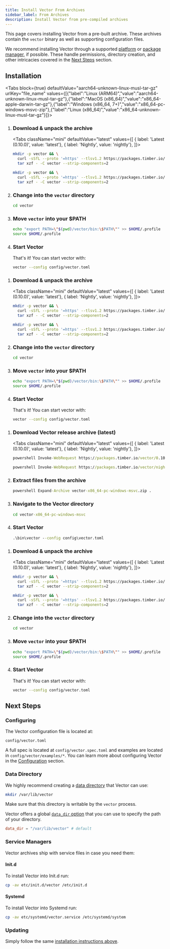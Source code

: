 ```yaml
---
title: Install Vector From Archives
sidebar_label: From Archives
description: Install Vector from pre-compiled archives
---
```


This page covers installing Vector from a pre-built archive. These archives
contain the `vector` binary as well as supporting configuration files.

<Alert type="warning">

We recommend installing Vector through a supported [platform][docs.platforms]
or [package manager][docs.package_managers], if possible. These handle
permissions, directory creation, and other intricacies covered in the
[Next Steps](#next-steps) section.

</Alert>

## Installation

<Tabs
block={true}
defaultValue="aarch64-unknown-linux-musl-tar-gz"
urlKey="file_name"
values={[{"label":"Linux (ARM64)","value":"aarch64-unknown-linux-musl-tar-gz"},{"label":"MacOS (x86_64)","value":"x86_64-apple-darwin-tar-gz"},{"label":"Windows (x86_64, 7+)","value":"x86_64-pc-windows-msvc-zip"},{"label":"Linux (x86_64)","value":"x86_64-unknown-linux-musl-tar-gz"}]}>

<TabItem value="vector-aarch64-unknown-linux-musl-tar-gz">
<Steps headingDepth={3}>

1.  ### Download & unpack the archive

    <Tabs
    className="mini"
    defaultValue="latest"
    values={[
    { label: 'Latest (0.10.0)', value: 'latest'},
    { label: 'Nightly', value: 'nightly'},
    ]}>

    <TabItem value="latest">

    ```bash
    mkdir -p vector && \
      curl -sSfL --proto '=https' --tlsv1.2 https://packages.timber.io/vector/0.10.X/vector-aarch64-unknown-linux-musl.tar.gz | \
      tar xzf - -C vector --strip-components=2
    ```

    </TabItem>
    <TabItem value="nightly">

    ```bash
    mkdir -p vector && \
      curl -sSfL --proto '=https' --tlsv1.2 https://packages.timber.io/vector/nightly/latest/vector-aarch64-unknown-linux-musl.tar.gz | \
      tar xzf - -C vector --strip-components=2
    ```

    </TabItem>
    </Tabs>

2.  ### Change into the `vector` directory

    ```bash
    cd vector
    ```

3.  ### Move `vector` into your \$PATH

    ```bash
    echo "export PATH=\"$(pwd)/vector/bin:\$PATH\"" >> $HOME/.profile
    source $HOME/.profile
    ```

4.  ### Start Vector

    That's it! You can start vector with:

    ```bash
    vector --config config/vector.toml
    ```

</Steps>
</TabItem>

<TabItem value="vector-x86_64-apple-darwin-tar-gz">
<Steps headingDepth={3}>

1.  ### Download & unpack the archive

    <Tabs
    className="mini"
    defaultValue="latest"
    values={[
    { label: 'Latest (0.10.0)', value: 'latest'},
    { label: 'Nightly', value: 'nightly'},
    ]}>

    <TabItem value="latest">

    ```bash
    mkdir -p vector && \
      curl -sSfL --proto '=https' --tlsv1.2 https://packages.timber.io/vector/0.10.X/vector-x86_64-apple-darwin.tar.gz | \
      tar xzf - -C vector --strip-components=2
    ```

    </TabItem>
    <TabItem value="nightly">

    ```bash
    mkdir -p vector && \
      curl -sSfL --proto '=https' --tlsv1.2 https://packages.timber.io/vector/nightly/latest/vector-x86_64-apple-darwin.tar.gz | \
      tar xzf - -C vector --strip-components=2
    ```

    </TabItem>
    </Tabs>

2.  ### Change into the `vector` directory

    ```bash
    cd vector
    ```

3.  ### Move `vector` into your \$PATH

    ```bash
    echo "export PATH=\"$(pwd)/vector/bin:\$PATH\"" >> $HOME/.profile
    source $HOME/.profile
    ```

4.  ### Start Vector

    That's it! You can start vector with:

    ```bash
    vector --config config/vector.toml
    ```

</Steps>
</TabItem>

<TabItem value="vector-x86_64-pc-windows-msvc-zip">
<Steps headingDepth={3}>

1.  ### Download Vector release archive (latest)

    <Tabs
    className="mini"
    defaultValue="latest"
    values={[
    { label: 'Latest (0.10.0)', value: 'latest'},
    { label: 'Nightly', value: 'nightly'},
    ]}>

    <TabItem value="latest">

    ```bat
    powershell Invoke-WebRequest https://packages.timber.io/vector/0.10.X/vector-x86_64-pc-windows-msvc.zip -OutFile vector-x86_64-pc-windows-msvc.zip
    ```

    </TabItem>
    <TabItem value="nightly">

    ```bat
    powershell Invoke-WebRequest https://packages.timber.io/vector/nightly/latest/vector-x86_64-pc-windows-msvc.zip -OutFile vector-x86_64-pc-windows-msvc.zip
    ```

    </TabItem>
    </Tabs>

2.  ### Extract files from the archive

    ```bat
    powershell Expand-Archive vector-x86_64-pc-windows-msvc.zip .
    ```

3.  ### Navigate to the Vector directory

    ```bat
    cd vector-x86_64-pc-windows-msvc
    ```

4.  ### Start Vector

    ```bat
    .\bin\vector --config config\vector.toml
    ```

</Steps>
</TabItem>

<TabItem value="vector-x86_64-unknown-linux-musl-tar-gz">
<Steps headingDepth={3}>

1.  ### Download & unpack the archive

    <Tabs
    className="mini"
    defaultValue="latest"
    values={[
    { label: 'Latest (0.10.0)', value: 'latest'},
    { label: 'Nightly', value: 'nightly'},
    ]}>

    <TabItem value="latest">

    ```bash
    mkdir -p vector && \
      curl -sSfL --proto '=https' --tlsv1.2 https://packages.timber.io/vector/0.10.X/vector-x86_64-unknown-linux-musl.tar.gz | \
      tar xzf - -C vector --strip-components=2
    ```

    </TabItem>
    <TabItem value="nightly">

    ```bash
    mkdir -p vector && \
      curl -sSfL --proto '=https' --tlsv1.2 https://packages.timber.io/vector/nightly/latest/vector-x86_64-unknown-linux-musl.tar.gz | \
      tar xzf - -C vector --strip-components=2
    ```

    </TabItem>
    </Tabs>

2.  ### Change into the `vector` directory

    ```bash
    cd vector
    ```

3.  ### Move `vector` into your \$PATH

    ```bash
    echo "export PATH=\"$(pwd)/vector/bin:\$PATH\"" >> $HOME/.profile
    source $HOME/.profile
    ```

4.  ### Start Vector

    That's it! You can start vector with:

    ```bash
    vector --config config/vector.toml
    ```

</Steps>
</TabItem>
</Tabs>

## Next Steps

### Configuring

The Vector configuration file is located at:

```text
config/vector.toml
```

A full spec is located at `config/vector.spec.toml` and examples are
located in `config/vector/examples/*`. You can learn more about configuring
Vector in the [Configuration][docs.configuration] section.

### Data Directory

We highly recommend creating a [data directory][docs.global-options#data_dir]
that Vector can use:

```bash
mkdir /var/lib/vector
```

<Alert type="warning">

Make sure that this directory is writable by the `vector` process.

</Alert>

Vector offers a global [`data_dir` option][docs.global-options#data_dir] that
you can use to specify the path of your directory.

```toml title="vector.toml"
data_dir = "/var/lib/vector" # default
```

### Service Managers

Vector archives ship with service files in case you need them:

#### Init.d

To install Vector into Init.d run:

```bash
cp -av etc/init.d/vector /etc/init.d
```

#### Systemd

To install Vector into Systemd run:

```bash
cp -av etc/systemd/vector.service /etc/systemd/system
```

### Updating

Simply follow the same [installation instructions above](#installation).

[docs.configuration]: /docs/setup/configuration/
[docs.global-options#data_dir]: /docs/reference/global-options/#data_dir
[docs.package_managers]: /docs/setup/installation/package-managers/
[docs.platforms]: /docs/setup/installation/platforms/
